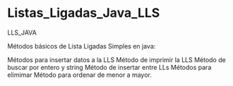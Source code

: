 # Listas_Ligadas_Java_LLS
LLS_JAVA

Métodos básicos de Lista Ligadas Simples en java:


Métodos para insertar datos a la LLS
Método de imprimir la LLS
Método de buscar por entero y string
Método de insertar entre LLs
Métodos para elimimar
Método para ordenar de menor a mayor.
